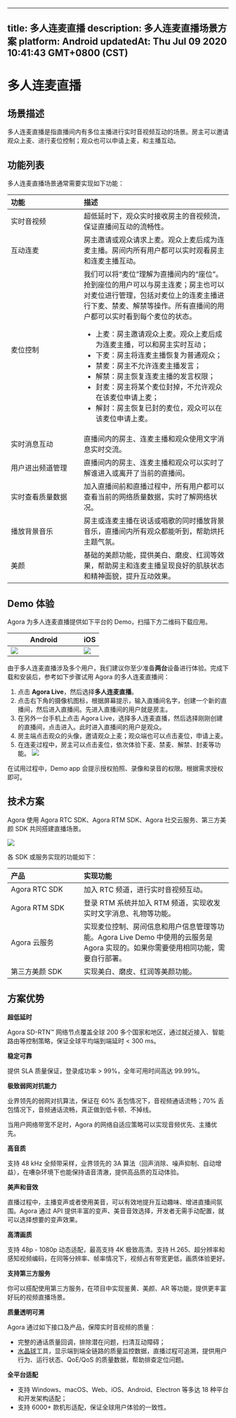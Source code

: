 
---
title: 多人连麦直播
description: 多人连麦直播场景方案
platform: Android
updatedAt: Thu Jul 09 2020 10:41:43 GMT+0800 (CST)
---
# 多人连麦直播
## 场景描述

多人连麦直播是指直播间内有多位主播进行实时音视频互动的场景。房主可以邀请观众上麦、进行麦位控制；观众也可以申请上麦，和主播互动。

## 功能列表

多人连麦直播场景通常需要实现如下功能：
<style> table th:first-of-type {     width: 150px; } th:third-of-type {     width: 170px; }</style>
| 功能             | 描述                                                         |
| :--------------- | :----------------------------------------------------------- |
| 实时音视频       | 超低延时下，观众实时接收房主的音视频流，保证直播间互动的流畅性。 |
| 互动连麦         | 房主邀请或观众请求上麦。观众上麦后成为连麦主播。房间内所有用户都可以实时观看房主和连麦主播互动。 |
| 麦位控制         | 我们可以将“麦位”理解为直播间内的“座位”。抢到座位的用户可以与房主连麦；房主也可以对麦位进行管理，包括对麦位上的连麦主播进行下麦、禁麦、解禁等操作。所有直播间的用户都可以实时看到每个麦位的状态。<ul><li>上麦：房主邀请观众上麦。观众上麦后成为连麦主播，可以和房主实时互动；</li><li>下麦：房主将连麦主播恢复为普通观众；</li><li>禁麦：房主不允许连麦主播发言；</li><li>解禁：房主恢复连麦主播的发言权限；</li><li>封麦：房主将某个麦位封掉，不允许观众在该麦位申请上麦；</li><li>解封：房主恢复已封的麦位，观众可以在该麦位申请上麦。</li></ul> |
| 实时消息互动     | 直播间内的房主、连麦主播和观众使用文字消息实时交流。         |
| 用户进出频道管理 | 直播间内的房主、连麦主播和观众可以实时了解谁进入或离开了当前的直播间。 |
| 实时查看质量数据 | 加入直播间前和直播过程中，所有用户都可以查看当前的网络质量数据，实时了解网络状况。 |
| 播放背景音乐     | 房主或连麦主播在说话或唱歌的同时播放背景音乐，直播间内所有观众都能听到，帮助烘托主题气氛。 |
| 美颜             | 基础的美颜功能，提供美白、磨皮、红润等效果，帮助房主和连麦主播呈现良好的肌肤状态和精神面貌，提升互动效果。 |


## Demo 体验

Agora 为多人连麦直播提供如下平台的 Demo，扫描下方二维码下载应用。

| Android | iOS | 
| ---------------- | ---------------- |
| ![](https://web-cdn.agora.io/docs-files/1594287476322)      | ![](https://web-cdn.agora.io/docs-files/1594287505817)      | 


由于多人连麦直播涉及多个用户，我们建议你至少准备**两台**设备进行体验。完成下载和安装后，参考如下步骤试用 Agora 的多人连麦直播间：

1. 点击 **Agora Live**，然后选择**多人连麦直播**。
2. 点击右下角的摄像机图标，根据屏幕提示，输入直播间名字，创建一个新的直播间，然后进入直播间。先进入直播间的用户就是房主。
3. 在另外一台手机上点击 Agora Live，选择多人连麦直播，然后选择刚刚创建的直播间，点击进入。此时进入直播间的用户是观众。
4. 房主端点击观众的头像，邀请观众上麦；观众端也可以点击麦位，申请上麦。
5. 在连麦过程中，房主可以点击麦位，依次体验下麦、禁麦、解禁、封麦等功能。
![](https://web-cdn.agora.io/docs-files/1594288620769)
<div class="alert note">在试用过程中，Demo app 会提示授权拍照、录像和录音的权限。根据需求授权即可。</div>

## 技术方案

Agora 使用 Agora RTC SDK、Agora RTM SDK、Agora 社交云服务、第三方美颜 SDK 共同搭建直播场景。

![](https://web-cdn.agora.io/docs-files/1594258321211)

各 SDK 或服务实现的功能如下：

| 产品           | 实现功能                                                     |
| :------------- | :----------------------------------------------------------- |
| Agora RTC SDK  | 加入 RTC 频道，进行实时音视频互动。                          |
| Agora RTM SDK  | 登录 RTM 系统并加入 RTM 频道，实现收发实时文字消息、礼物等功能。 |
| Agora 云服务   | 实现麦位控制、房间信息和用户信息管理等功能。Agora Live Demo 中使用的云服务是 Agora 实现的。如果你需要使用相同功能，需要自行部署。 |
| 第三方美颜 SDK | 实现美白、磨皮、红润等美颜功能。                           |



## 方案优势

**超低延时**

Agora SD-RTN™ 网络节点覆盖全球 200 多个国家和地区，通过就近接入、智能路由等控制策略，保证全球平均端到端延时 < 300 ms。

**稳定可靠**

提供 SLA 质量保证，登录成功率 > 99%，全年可用时间高达 99.99%。

**极致弱网对抗能力**

业界领先的弱网对抗算法，保证在 60% 丢包情况下，音视频通话流畅；70% 丢包情况下，音频通话流畅，真正做到低卡顿、不掉线。

当用户网络带宽不足时，Agora 的网络自适应策略可以实现音频优先、主播优先。

**高音质**

支持 48 kHz 全频带采样，业界领先的 3A 算法（回声消除、噪声抑制、自动增益），在嘈杂环境下也能保持语音清澈，提供高品质的互动体验。

**美声和音效**

直播过程中，主播变声或者使用美音，可以有效地提升互动趣味、增进直播间氛围。Agora 通过 API 提供丰富的变声、美音音效选择，开发者无需手动配置，就可以选择想要的变声效果。

**高清画质**

支持 48p - 1080p 动态适配，最高支持 4K 极致高清。支持 H.265、超分辨率和感知视频编码，在同等分辨率、帧率情况下，视频占有带宽更低，画质体验更好。

**支持第三方服务**

你可以搭配使用第三方服务，在项目中实现鉴黄、美颜、AR 等功能，提供更丰富好玩的视频直播场景。

**质量透明可溯**

Agora 通过如下接口及产品，保障实时音视频的质量：

- 完整的通话质量回调，排除潜在问题，扫清互动障碍；
- [水晶球](https://console.agora.io/analytics/call/search)工具，显示端到端全链路的质量监控数据，直播过程可追溯，提供用户行为、运行状态、QoE/QoS 的质量数据，帮助排查定位问题。

**全平台适配**

- 支持 Windows、macOS、Web、iOS、Android、Electron 等多达 18 种平台和开发架构适配；
- 支持 6000+ 款机形适配，保证全球用户体验的一致性。

